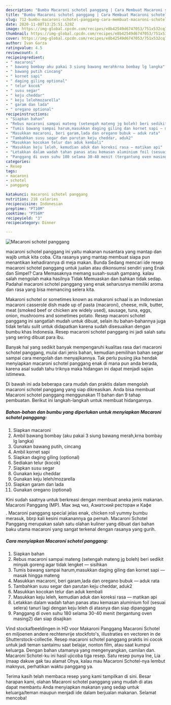 ```yaml
---
description: "Bumbu Macaroni schotel panggang | Cara Membuat Macaroni schotel panggang Yang Sempurna"
title: "Bumbu Macaroni schotel panggang | Cara Membuat Macaroni schotel panggang Yang Sempurna"
slug: 712-bumbu-macaroni-schotel-panggang-cara-membuat-macaroni-schotel-panggang-yang-sempurna
date: 2020-11-08T13:25:51.528Z
image: https://img-global.cpcdn.com/recipes/e8b42549d6747053/751x532cq70/macaroni-schotel-panggang-foto-resep-utama.jpg
thumbnail: https://img-global.cpcdn.com/recipes/e8b42549d6747053/751x532cq70/macaroni-schotel-panggang-foto-resep-utama.jpg
cover: https://img-global.cpcdn.com/recipes/e8b42549d6747053/751x532cq70/macaroni-schotel-panggang-foto-resep-utama.jpg
author: Ivan Garza
ratingvalue: 4.5
reviewcount: 4
recipeingredient:
- " macaroni"
- " bawang bombay aku pakai 3 siung bawang merahkrna bombay lg langka"
- " bawang putih cincang"
- " kornet sapi"
- " daging giling optional"
- " telur kocok"
- " susu segar"
- " keju cheddar"
- " keju lelehmozarella"
- " garam dan lada"
- " oregano optional"
recipeinstructions:
- "Siapkan bahan"
- "Rebus macaroni sampai mateng (setengah mateng jg boleh) beri sedikit minyak goreng agar tidak lengket — sisihkan"
- "Tumis bawang sampai harum,masukkan daging giling dan kornet sapi — masak hingga mateng"
- "Masukkan macaroni, beri garam,lada dan oregano bubuk — aduk rata"
- "Tambahkan susu segar dan parutan keju cheddar, aduk2"
- "Masukkan kocokan telur dan aduk kembali"
- "Masukkan keju leleh, kemudian aduk dan koreksi rasa — matikan api"
- "Letakkan dalam wadah tahan panas atau kemasan aluminium foil (sesuai selera) tanuri lagi dengan keju leleh di atasnya dan siap dipanggang"
- "Panggang di oven suhu 180 selama 30-40 menit (tergantung oven masing2) dan siap disajikan"
categories:
- Resep
tags:
- macaroni
- schotel
- panggang

katakunci: macaroni schotel panggang 
nutrition: 218 calories
recipecuisine: Indonesian
preptime: "PT10M"
cooktime: "PT56M"
recipeyield: "3"
recipecategory: Dinner

---
```



![Macaroni schotel panggang](https://img-global.cpcdn.com/recipes/e8b42549d6747053/751x532cq70/macaroni-schotel-panggang-foto-resep-utama.jpg)


macaroni schotel panggang ini yaitu makanan nusantara yang mantap dan wajib untuk kita coba. Cita rasanya yang mantap membuat siapa pun menantikan kehadirannya di meja makan.
Bunda Sedang mencari ide resep macaroni schotel panggang untuk jualan atau dikonsumsi sendiri yang Enak dan Simpel? Cara Memasaknya memang susah-susah gampang. kalau salah mengolah maka hasilnya Tidak Memuaskan dan bahkan tidak sedap. Padahal macaroni schotel panggang yang enak seharusnya memiliki aroma dan rasa yang bisa memancing selera kita.

Makaroni schotel or sometimes known as makaroni schaal is an Indonesian macaroni casserole dish made up of pasta (macaroni), cheese, milk, butter, meat (smoked beef or chicken are widely used), sausage, tuna, eggs, onion, mushrooms and sometimes potato. Resep macaroni schotel panggang ini sangatlah mudah untuk dibuat, selain itu bahan-bahannya juga tidak terlalu sulit untuk didapatkan karena sudah disesuaikan dengan bumbu khas Indonesia. Resep macaroni schotel panggang ini jadi salah satu yang sering dibuat para ibu.

Banyak hal yang sedikit banyak mempengaruhi kualitas rasa dari macaroni schotel panggang, mulai dari jenis bahan, kemudian pemilihan bahan segar sampai cara mengolah dan menyajikannya. Tak perlu pusing jika hendak menyiapkan macaroni schotel panggang enak di mana pun anda berada, karena asal sudah tahu triknya maka hidangan ini dapat menjadi sajian istimewa.


Di bawah ini ada beberapa cara mudah dan praktis dalam mengolah macaroni schotel panggang yang siap dikreasikan. Anda bisa membuat Macaroni schotel panggang menggunakan 11 bahan dan 9 tahap pembuatan. Berikut ini langkah-langkah untuk membuat hidangannya.

<!--inarticleads1-->

##### Bahan-bahan dan bumbu yang diperlukan untuk menyiapkan Macaroni schotel panggang:

1. Siapkan  macaroni
1. Ambil  bawang bombay (aku pakai 3 siung bawang merah,krna bombay lg langka)
1. Gunakan  bawang putih, cincang
1. Ambil  kornet sapi
1. Siapkan  daging giling (optional)
1. Sediakan  telur (kocok)
1. Siapkan  susu segar
1. Gunakan  keju cheddar
1. Gunakan  keju leleh/mozarella
1. Siapkan  garam dan lada
1. Gunakan  oregano (optional)


Kini sudah saatnya untuk berkreasi dengan membuat aneka jenis makanan. Macaroni Panggang (MP). Мак энд чиз, Азиатский ресторан и Кафе$$$$. Macaroni panggang special jelas enak, chicken roll yummy bumbu merasuk, bbrp kali kesini makanannya ga pernah. Macaroni Schotel Panggang merupakan salah satu olahan kuliner yang dibuat dari bahan baku utama macaroni yang sangat terkenal dengan rasanya yang gurih. 

<!--inarticleads2-->

##### Cara menyiapkan Macaroni schotel panggang:

1. Siapkan bahan
1. Rebus macaroni sampai mateng (setengah mateng jg boleh) beri sedikit minyak goreng agar tidak lengket — sisihkan
1. Tumis bawang sampai harum,masukkan daging giling dan kornet sapi — masak hingga mateng
1. Masukkan macaroni, beri garam,lada dan oregano bubuk — aduk rata
1. Tambahkan susu segar dan parutan keju cheddar, aduk2
1. Masukkan kocokan telur dan aduk kembali
1. Masukkan keju leleh, kemudian aduk dan koreksi rasa — matikan api
1. Letakkan dalam wadah tahan panas atau kemasan aluminium foil (sesuai selera) tanuri lagi dengan keju leleh di atasnya dan siap dipanggang
1. Panggang di oven suhu 180 selama 30-40 menit (tergantung oven masing2) dan siap disajikan


Vind stockafbeeldingen in HD voor Makaroni Panggang Macaroni Schotel en miljoenen andere rechtenvrije stockfoto&#39;s, illustraties en vectoren in de Shutterstock-collectie. Resep macaroni schotel panggang praktis ini cocok untuk jadi teman santaimu saat belajar, nonton film, atau saat kumpul keluarga. Dengan bahan utamanya yang mengenyangkan, camilan dan. Macaroni Schotel-ku ini hasil ujicoba tiga resep. Satu resep punya Ine, Lia (maap dakuw gak tau alamat Ohya, kalau mau Macaroni Schotel-nya lembut maknyus, perhatikan waktu panggang ya. 

Terima kasih telah membaca resep yang kami tampilkan di sini. Besar harapan kami, olahan Macaroni schotel panggang yang mudah di atas dapat membantu Anda menyiapkan makanan yang sedap untuk keluarga/teman maupun menjadi ide dalam berjualan makanan. Selamat mencoba!
